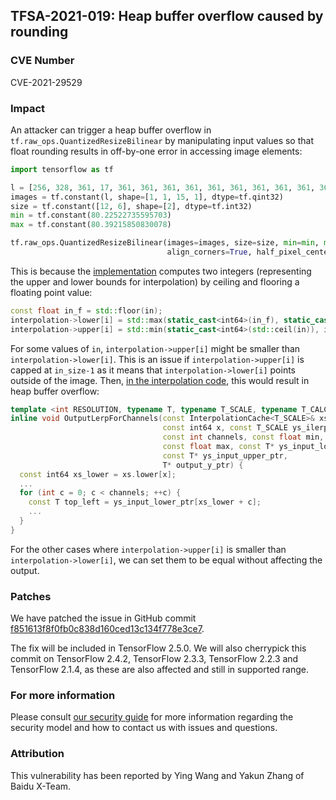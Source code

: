 ## TFSA-2021-019: Heap buffer overflow caused by rounding

### CVE Number
CVE-2021-29529

### Impact
An attacker can trigger a heap buffer overflow in
`tf.raw_ops.QuantizedResizeBilinear` by manipulating input values so that float
rounding results in off-by-one error in accessing image elements:

```python
import tensorflow as tf

l = [256, 328, 361, 17, 361, 361, 361, 361, 361, 361, 361, 361, 361, 361, 384]
images = tf.constant(l, shape=[1, 1, 15, 1], dtype=tf.qint32)
size = tf.constant([12, 6], shape=[2], dtype=tf.int32)
min = tf.constant(80.22522735595703)
max = tf.constant(80.39215850830078)

tf.raw_ops.QuantizedResizeBilinear(images=images, size=size, min=min, max=max,
                                   align_corners=True, half_pixel_centers=True)
```

This is because the
[implementation](https://github.com/tensorflow/tensorflow/blob/44b7f486c0143f68b56c34e2d01e146ee445134a/tensorflow/core/kernels/quantized_resize_bilinear_op.cc#L62-L66)
computes two integers (representing the upper and lower bounds for
interpolation) by ceiling and flooring a floating point value:

```cc
const float in_f = std::floor(in);
interpolation->lower[i] = std::max(static_cast<int64>(in_f), static_cast<int64>(0));
interpolation->upper[i] = std::min(static_cast<int64>(std::ceil(in)), in_size - 1);
```

For some values of `in`, `interpolation->upper[i]` might be smaller than
`interpolation->lower[i]`. This is an issue if `interpolation->upper[i]` is
capped at `in_size-1` as it means that `interpolation->lower[i]` points outside
of the image. Then, [in the interpolation
code](https://github.com/tensorflow/tensorflow/blob/44b7f486c0143f68b56c34e2d01e146ee445134a/tensorflow/core/kernels/quantized_resize_bilinear_op.cc#L245-L264),
this would result in heap buffer overflow:

```cc
template <int RESOLUTION, typename T, typename T_SCALE, typename T_CALC>
inline void OutputLerpForChannels(const InterpolationCache<T_SCALE>& xs,
                                  const int64 x, const T_SCALE ys_ilerp,
                                  const int channels, const float min,
                                  const float max, const T* ys_input_lower_ptr,
                                  const T* ys_input_upper_ptr,
                                  T* output_y_ptr) {
  const int64 xs_lower = xs.lower[x];
  ...
  for (int c = 0; c < channels; ++c) {
    const T top_left = ys_input_lower_ptr[xs_lower + c];
    ...
  }
}
```

For the other cases where `interpolation->upper[i]` is smaller than
`interpolation->lower[i]`, we can set them to be equal without affecting the
output.

### Patches
We have patched the issue in GitHub commit
[f851613f8f0fb0c838d160ced13c134f778e3ce7](https://github.com/tensorflow/tensorflow/commit/f851613f8f0fb0c838d160ced13c134f778e3ce7).

The fix will be included in TensorFlow 2.5.0. We will also cherrypick this
commit on TensorFlow 2.4.2, TensorFlow 2.3.3, TensorFlow 2.2.3 and TensorFlow
2.1.4, as these are also affected and still in supported range.

### For more information
Please consult [our security
guide](https://github.com/tensorflow/tensorflow/blob/master/SECURITY.md) for
more information regarding the security model and how to contact us with issues
and questions.

### Attribution
This vulnerability has been reported by Ying Wang and Yakun Zhang of Baidu X-Team.
